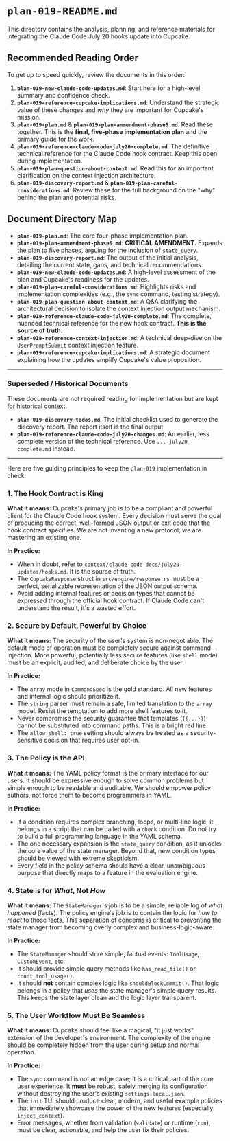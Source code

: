 # `plan-019-README.md`

This directory contains the analysis, planning, and reference materials for integrating the Claude Code July 20 hooks update into Cupcake.

## Recommended Reading Order

To get up to speed quickly, review the documents in this order:

1.  **`plan-019-new-claude-code-updates.md`**: Start here for a high-level summary and confidence check.
2.  **`plan-019-reference-cupcake-implications.md`**: Understand the strategic value of these changes and _why_ they are important for Cupcake's mission.
3.  **`plan-019-plan.md`** & **`plan-019-plan-ammendment-phase5.md`**: Read these together. This is the **final, five-phase implementation plan** and the primary guide for the work.
4.  **`plan-019-reference-claude-code-july20-complete.md`**: The definitive technical reference for the Claude Code hook contract. Keep this open during implementation.
5.  **`plan-019-plan-question-about-context.md`**: Read this for an important clarification on the context injection architecture.
6.  **`plan-019-discovery-report.md`** & **`plan-019-plan-careful-considerations.md`**: Review these for the full background on the "why" behind the plan and potential risks.

## Document Directory Map

- **`plan-019-plan.md`**: The core four-phase implementation plan.
- **`plan-019-plan-ammendment-phase5.md`**: **CRITICAL AMENDMENT.** Expands the plan to five phases, arguing for the inclusion of `state_query`.
- **`plan-019-discovery-report.md`**: The output of the initial analysis, detailing the current state, gaps, and technical recommendations.
- **`plan-019-new-claude-code-updates.md`**: A high-level assessment of the plan and Cupcake's readiness for the updates.
- **`plan-019-plan-careful-considerations.md`**: Highlights risks and implementation complexities (e.g., the `sync` command, testing strategy).
- **`plan-019-plan-question-about-context.md`**: A Q&A clarifying the architectural decision to isolate the context injection output mechanism.
- **`plan-019-reference-claude-code-july20-complete.md`**: The complete, nuanced technical reference for the new hook contract. **This is the source of truth.**
- **`plan-019-reference-context-injection.md`**: A technical deep-dive on the `UserPromptSubmit` context injection feature.
- **`plan-019-reference-cupcake-implications.md`**: A strategic document explaining how the updates amplify Cupcake's value proposition.

---

### Superseded / Historical Documents

These documents are not required reading for implementation but are kept for historical context.

- **`plan-019-discovery-todos.md`**: The initial checklist used to generate the discovery report. The report itself is the final output.
- **`plan-019-reference-claude-code-july20-changes.md`**: An earlier, less complete version of the technical reference. Use `...-july20-complete.md` instead.

---

Here are five guiding principles to keep the `plan-019` implementation in check:

### 1. The Hook Contract is King

**What it means:** Cupcake's primary job is to be a compliant and powerful client for the Claude Code hook system. Every decision must serve the goal of producing the correct, well-formed JSON output or exit code that the hook contract specifies. We are not inventing a new protocol; we are mastering an existing one.

**In Practice:**

- When in doubt, refer to `context/claude-code-docs/july20-updates/hooks.md`. It is the source of truth.
- The `CupcakeResponse` struct in `src/engine/response.rs` must be a perfect, serializable representation of the JSON output schema.
- Avoid adding internal features or decision types that cannot be expressed through the official hook contract. If Claude Code can't understand the result, it's a wasted effort.

### 2. Secure by Default, Powerful by Choice

**What it means:** The security of the user's system is non-negotiable. The default mode of operation must be completely secure against command injection. More powerful, potentially less secure features (like `shell` mode) must be an explicit, audited, and deliberate choice by the user.

**In Practice:**

- The `array` mode in `CommandSpec` is the gold standard. All new features and internal logic should prioritize it.
- The `string` parser must remain a safe, limited translation to the `array` model. Resist the temptation to add more shell features to it.
- Never compromise the security guarantee that templates (`{{...}}`) cannot be substituted into command paths. This is a bright red line.
- The `allow_shell: true` setting should always be treated as a security-sensitive decision that requires user opt-in.

### 3. The Policy is the API

**What it means:** The YAML policy format is the primary interface for our users. It should be expressive enough to solve common problems but simple enough to be readable and auditable. We should empower policy authors, not force them to become programmers in YAML.

**In Practice:**

- If a condition requires complex branching, loops, or multi-line logic, it belongs in a script that can be called with a `check` condition. Do not try to build a full programming language in the YAML schema.
- The one necessary expansion is the `state_query` condition, as it unlocks the core value of the state manager. Beyond that, new condition types should be viewed with extreme skepticism.
- Every field in the policy schema should have a clear, unambiguous purpose that directly maps to a feature in the evaluation engine.

### 4. State is for _What_, Not _How_

**What it means:** The `StateManager`'s job is to be a simple, reliable log of _what happened_ (facts). The policy engine's job is to contain the logic for _how to react_ to those facts. This separation of concerns is critical to preventing the state manager from becoming overly complex and business-logic-aware.

**In Practice:**

- The `StateManager` should store simple, factual events: `ToolUsage`, `CustomEvent`, etc.
- It should provide simple query methods like `has_read_file()` or `count_tool_usage()`.
- It should **not** contain complex logic like `shouldBlockCommit()`. That logic belongs in a policy that _uses_ the state manager's simple query results. This keeps the state layer clean and the logic layer transparent.

### 5. The User Workflow Must Be Seamless

**What it means:** Cupcake should feel like a magical, "it just works" extension of the developer's environment. The complexity of the engine should be completely hidden from the user during setup and normal operation.

**In Practice:**

- The `sync` command is not an edge case; it is a critical part of the core user experience. It **must** be robust, safely merging its configuration without destroying the user's existing `settings.local.json`.
- The `init` TUI should produce clear, modern, and useful example policies that immediately showcase the power of the new features (especially `inject_context`).
- Error messages, whether from validation (`validate`) or runtime (`run`), must be clear, actionable, and help the user fix their policies.
